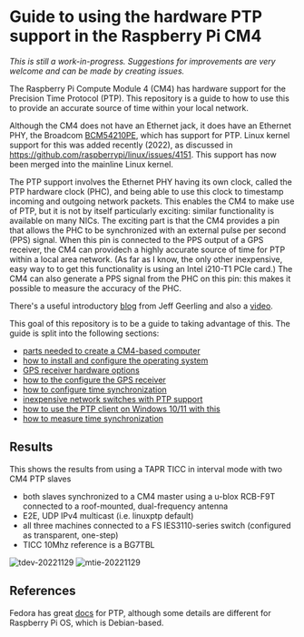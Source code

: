 # Guide to using the hardware PTP support in the Raspberry Pi CM4

*This is still a work-in-progress. Suggestions for improvements are very welcome and can be made by creating issues.*

The Raspberry Pi Compute Module 4 (CM4) has hardware support for the Precision Time Protocol (PTP). This repository is a guide to how to use this to provide an accurate source of time within your local network.

Although the CM4 does not have an Ethernet jack, it does have an Ethernet PHY, the Broadcom [BCM54210PE](https://www.broadcom.com/products/ethernet-connectivity/phy-and-poe/copper/gigabit/bcm54210), which has support for PTP. Linux kernel support for this was added recently (2022), as discussed in https://github.com/raspberrypi/linux/issues/4151. This support has now been merged into the mainline Linux kernel.

The PTP support involves the Ethernet PHY having its own clock, called the PTP hardware clock (PHC), and being able to use this clock to timestamp incoming and outgoing network packets. This enables the CM4 to make use of PTP, but it is not by itself particularly exciting: similar functionality is available on many NICs. The exciting part is that the CM4 provides a pin that allows the PHC to be synchronized with an external pulse per second (PPS) signal. When this pin is connected to the PPS output of a GPS receiver, the CM4 can providech a highly accurate source of time for PTP within a local area network. (As far as I know, the only other inexpensive, easy way to to get this functionality is using an Intel i210-T1 PCIe card.) The CM4 can also generate a PPS signal from the PHC on this pin: this makes it possible to measure the accuracy of the PHC.

There's a useful introductory [blog](https://www.jeffgeerling.com/blog/2022/ptp-and-ieee-1588-hardware-timestamping-on-raspberry-pi-cm4) from Jeff Geerling and also a [video](https://www.youtube.com/watch?v=RvnG-ywF6_s).

This goal of this repository is to be a guide to taking advantage of this. The guide is split into the following sections:

* [parts needed to create a CM4-based computer](cm4-computer.md)
* [how to install and configure the operating system](os.md)
* [GPS receiver hardware options](gps-hw.md)
* [how to  the configure the GPS receiver](gps-config.md)
* [how to configure time synchronization](time-config.md)
* [inexpensive network switches with PTP support](switches.md)
* [how to use the PTP client on Windows 10/11 with this](ptp-windows.md)
* [how to measure time synchronization](measure.md)

## Results

This shows the results from using a TAPR TICC in interval mode with two CM4 PTP slaves 

- both slaves synchronized to a CM4 master using a u-blox RCB-F9T connected to a roof-mounted, dual-frequency antenna
- E2E, UDP IPv4 multicast (i.e. linuxptp default)
- all three machines connected to a FS IES3110-series switch (configured as transparent, one-step)
- TICC 10Mhz reference is a BG7TBL

![tdev-20221129](https://user-images.githubusercontent.com/499966/204719830-a2631c24-f9f0-4f81-bc41-e34bdd3bc6e9.png)
![mtie-20221129](https://user-images.githubusercontent.com/499966/204719880-3effc69f-ad6c-4d38-8f64-1ca5fad3a5b7.png)

## References

Fedora has great [docs](https://docs.fedoraproject.org/en-US/fedora/latest/system-administrators-guide/servers/Configuring_PTP_Using_ptp4l/) for PTP, although some details are different for Raspberry Pi OS, which is Debian-based.



